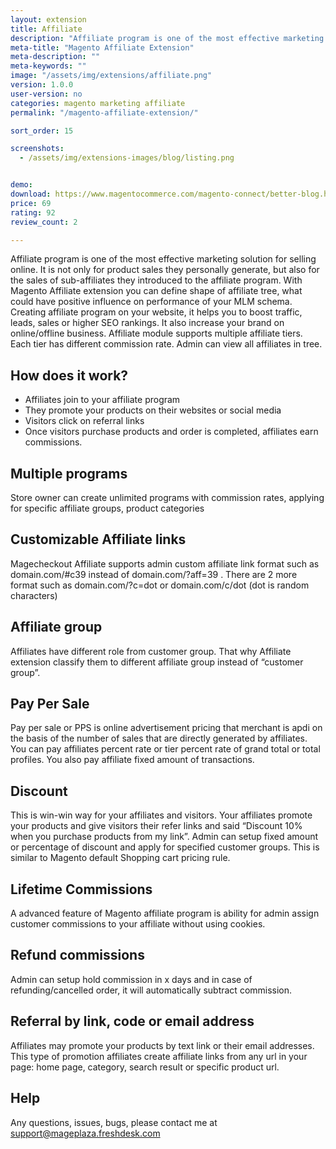 ```yaml
---
layout: extension
title: Affiliate
description: "Affiliate program is one of the most effective marketing solution for selling online. Creating affiliate program on your website, it helps you to boost traffic, leads, sales or higher SEO rankings"
meta-title: "Magento Affiliate Extension"
meta-description: ""
meta-keywords: ""
image: "/assets/img/extensions/affiliate.png"
version: 1.0.0
user-version: no
categories: magento marketing affiliate
permalink: "/magento-affiliate-extension/"

sort_order: 15

screenshots:
  - /assets/img/extensions-images/blog/listing.png


demo: 
download: https://www.magentocommerce.com/magento-connect/better-blog.html
price: 69
rating: 92
review_count: 2

---
```


Affiliate program is one of the most effective marketing solution for selling online. It is not only for product sales they personally generate, but also for the sales of sub-affiliates they introduced to the affiliate program. With Magento Affiliate extension you can define shape of affiliate tree, what could have positive influence on performance of your MLM schema.
Creating affiliate program on your website, it helps you to boost traffic, leads, sales or higher SEO rankings. It also increase your brand on online/offline business.
Affiliate module supports multiple affiliate tiers. Each tier has different commission rate. Admin can view all affiliates in tree.


How does it work?
------------------
<ul>
	<li>Affiliates join to your affiliate program</li>
	<li>They promote your products on their websites or social media</li>
	<li>Visitors click on referral links</li>
	<li>Once visitors purchase products and order is completed, affiliates earn commissions.</li>
</ul>



Multiple programs
-----------------

Store owner can create unlimited programs with commission rates, applying for specific affiliate groups, product categories


Customizable Affiliate links
-----------------------------

Magecheckout Affiliate supports admin custom affiliate link format such as domain.com/#c39 instead of domain.com/?aff=39 . There are 2 more format such as domain.com/?c=dot or domain.com/c/dot (dot is random characters)

Affiliate group
--------------------
Affiliates have different role from customer group. That why Affiliate extension classify them to different affiliate group instead of “customer group”. 

Pay Per Sale
----------------
Pay per sale or PPS is online advertisement pricing that merchant is apdi on the basis of the number of sales that are directly generated by affiliates. You can pay affiliates percent rate or tier percent rate of grand total or total profiles. You also pay affiliate fixed amount of transactions.

Discount
----------

This is win-win way for your affiliates and visitors. Your affiliates promote your products and give visitors their refer links and said “Discount 10% when you purchase products from my link”.
Admin can setup fixed amount or percentage of discount and apply for specified customer groups. This is similar to Magento default Shopping cart pricing rule.

Lifetime Commissions
--------------------

A advanced feature of Magento affiliate program is ability for admin assign customer commissions to your affiliate without using cookies.

Refund commissions
--------------------

Admin can setup hold commission in x days and in case of refunding/cancelled order, it will automatically subtract commission.

Referral by link, code or email address
---------------------------------------------

Affiliates may promote your products by text link or their email addresses. This type of promotion affiliates create affiliate links from any url in your page: home page, category, search result or specific product url.


Help
----------
Any questions, issues, bugs, please contact me at support@mageplaza.freshdesk.com